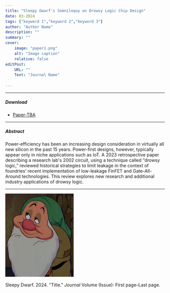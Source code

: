 ```yaml
---
title: "Sleepy Dwarf's Somniloquy on Drowsy Logic Chip Design" 
date: 03-2024
tags: ["keyword 1","keyword 2","keyword 3"]
author: "Author Name"
description: "" 
summary: "" 
cover:
    image: "paper1.png"
    alt: "Image caption"
    relative: false
editPost:
    URL: ""
    Text: "Journal Name"

---
```


---

##### Download

+ [Paper-TBA](paper1.pdf)


---

##### Abstract

Power-efficiency has been an increasing design consideration
in virtually all new silicon in the past 15 years. Power-first
designs, however, typically appear only in niche applications
such as IoT. A 2023 retrospective paper describing a research
lab's 2002 circuit, using a technique called “drowsy logic,”
reviewed historical strategies to limit leakage in the context of
foundries' recent implementation of low-leakage FinFET and
Gate-All-Around technologies. This review explores new
research and additional industry applications of drowsy logic.

---

![](paper1.png)

Sleepy Dwarf. 2024. "Title." *Journal* Volume (Issue): First page–Last page. 




